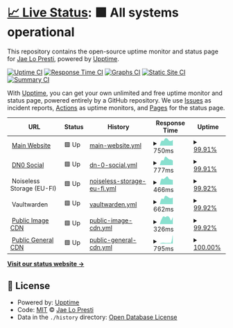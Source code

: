 # [📈 Live Status](https://status.jae.fi): <!--live status--> **🟩 All systems operational**

This repository contains the open-source uptime monitor and status page for [Jae Lo Presti](https://jae.fi), powered by [Upptime](https://github.com/upptime/upptime).

[![Uptime CI](https://github.com/jae1911/status.jae.fi/workflows/Uptime%20CI/badge.svg)](https://github.com/jae1911/status.jae.fi/actions?query=workflow%3A%22Uptime+CI%22)
[![Response Time CI](https://github.com/jae1911/status.jae.fi/workflows/Response%20Time%20CI/badge.svg)](https://github.com/jae1911/status.jae.fi/actions?query=workflow%3A%22Response+Time+CI%22)
[![Graphs CI](https://github.com/jae1911/status.jae.fi/workflows/Graphs%20CI/badge.svg)](https://github.com/jae1911/status.jae.fi/actions?query=workflow%3A%22Graphs+CI%22)
[![Static Site CI](https://github.com/jae1911/status.jae.fi/workflows/Static%20Site%20CI/badge.svg)](https://github.com/jae1911/status.jae.fi/actions?query=workflow%3A%22Static+Site+CI%22)
[![Summary CI](https://github.com/jae1911/status.jae.fi/workflows/Summary%20CI/badge.svg)](https://github.com/jae1911/status.jae.fi/actions?query=workflow%3A%22Summary+CI%22)

With [Upptime](https://upptime.js.org), you can get your own unlimited and free uptime monitor and status page, powered entirely by a GitHub repository. We use [Issues](https://github.com/jae1911/status.jae.fi/issues) as incident reports, [Actions](https://github.com/jae1911/status.jae.fi/actions) as uptime monitors, and [Pages](https://status.jae.fi) for the status page.

<!--start: status pages-->
<!-- This summary is generated by Upptime (https://github.com/upptime/upptime) -->
<!-- Do not edit this manually, your changes will be overwritten -->
<!-- prettier-ignore -->
| URL | Status | History | Response Time | Uptime |
| --- | ------ | ------- | ------------- | ------ |
| <img alt="" src="https://icons.duckduckgo.com/ip3/777.tf.ico" height="13"> [Main Website](https://777.tf) | 🟩 Up | [main-website.yml](https://github.com/jae1911/status.777.tf/commits/HEAD/history/main-website.yml) | <details><summary><img alt="Response time graph" src="./graphs/main-website/response-time-week.png" height="20"> 750ms</summary><br><a href="https://status.777.tf/history/main-website"><img alt="Response time 956" src="https://img.shields.io/endpoint?url=https%3A%2F%2Fraw.githubusercontent.com%2Fjae1911%2Fstatus.777.tf%2FHEAD%2Fapi%2Fmain-website%2Fresponse-time.json"></a><br><a href="https://status.777.tf/history/main-website"><img alt="24-hour response time 710" src="https://img.shields.io/endpoint?url=https%3A%2F%2Fraw.githubusercontent.com%2Fjae1911%2Fstatus.777.tf%2FHEAD%2Fapi%2Fmain-website%2Fresponse-time-day.json"></a><br><a href="https://status.777.tf/history/main-website"><img alt="7-day response time 750" src="https://img.shields.io/endpoint?url=https%3A%2F%2Fraw.githubusercontent.com%2Fjae1911%2Fstatus.777.tf%2FHEAD%2Fapi%2Fmain-website%2Fresponse-time-week.json"></a><br><a href="https://status.777.tf/history/main-website"><img alt="30-day response time 1184" src="https://img.shields.io/endpoint?url=https%3A%2F%2Fraw.githubusercontent.com%2Fjae1911%2Fstatus.777.tf%2FHEAD%2Fapi%2Fmain-website%2Fresponse-time-month.json"></a><br><a href="https://status.777.tf/history/main-website"><img alt="1-year response time 956" src="https://img.shields.io/endpoint?url=https%3A%2F%2Fraw.githubusercontent.com%2Fjae1911%2Fstatus.777.tf%2FHEAD%2Fapi%2Fmain-website%2Fresponse-time-year.json"></a></details> | <details><summary><a href="https://status.777.tf/history/main-website">99.91%</a></summary><a href="https://status.777.tf/history/main-website"><img alt="All-time uptime 98.97%" src="https://img.shields.io/endpoint?url=https%3A%2F%2Fraw.githubusercontent.com%2Fjae1911%2Fstatus.777.tf%2FHEAD%2Fapi%2Fmain-website%2Fuptime.json"></a><br><a href="https://status.777.tf/history/main-website"><img alt="24-hour uptime 99.34%" src="https://img.shields.io/endpoint?url=https%3A%2F%2Fraw.githubusercontent.com%2Fjae1911%2Fstatus.777.tf%2FHEAD%2Fapi%2Fmain-website%2Fuptime-day.json"></a><br><a href="https://status.777.tf/history/main-website"><img alt="7-day uptime 99.91%" src="https://img.shields.io/endpoint?url=https%3A%2F%2Fraw.githubusercontent.com%2Fjae1911%2Fstatus.777.tf%2FHEAD%2Fapi%2Fmain-website%2Fuptime-week.json"></a><br><a href="https://status.777.tf/history/main-website"><img alt="30-day uptime 96.78%" src="https://img.shields.io/endpoint?url=https%3A%2F%2Fraw.githubusercontent.com%2Fjae1911%2Fstatus.777.tf%2FHEAD%2Fapi%2Fmain-website%2Fuptime-month.json"></a><br><a href="https://status.777.tf/history/main-website"><img alt="1-year uptime 98.97%" src="https://img.shields.io/endpoint?url=https%3A%2F%2Fraw.githubusercontent.com%2Fjae1911%2Fstatus.777.tf%2FHEAD%2Fapi%2Fmain-website%2Fuptime-year.json"></a></details>
| <img alt="" src="https://icons.duckduckgo.com/ip3/soc.jae.fi.ico" height="13"> [DN0 Social](https://soc.jae.fi) | 🟩 Up | [dn-0-social.yml](https://github.com/jae1911/status.777.tf/commits/HEAD/history/dn-0-social.yml) | <details><summary><img alt="Response time graph" src="./graphs/dn-0-social/response-time-week.png" height="20"> 777ms</summary><br><a href="https://status.777.tf/history/dn-0-social"><img alt="Response time 751" src="https://img.shields.io/endpoint?url=https%3A%2F%2Fraw.githubusercontent.com%2Fjae1911%2Fstatus.777.tf%2FHEAD%2Fapi%2Fdn-0-social%2Fresponse-time.json"></a><br><a href="https://status.777.tf/history/dn-0-social"><img alt="24-hour response time 607" src="https://img.shields.io/endpoint?url=https%3A%2F%2Fraw.githubusercontent.com%2Fjae1911%2Fstatus.777.tf%2FHEAD%2Fapi%2Fdn-0-social%2Fresponse-time-day.json"></a><br><a href="https://status.777.tf/history/dn-0-social"><img alt="7-day response time 777" src="https://img.shields.io/endpoint?url=https%3A%2F%2Fraw.githubusercontent.com%2Fjae1911%2Fstatus.777.tf%2FHEAD%2Fapi%2Fdn-0-social%2Fresponse-time-week.json"></a><br><a href="https://status.777.tf/history/dn-0-social"><img alt="30-day response time 903" src="https://img.shields.io/endpoint?url=https%3A%2F%2Fraw.githubusercontent.com%2Fjae1911%2Fstatus.777.tf%2FHEAD%2Fapi%2Fdn-0-social%2Fresponse-time-month.json"></a><br><a href="https://status.777.tf/history/dn-0-social"><img alt="1-year response time 777" src="https://img.shields.io/endpoint?url=https%3A%2F%2Fraw.githubusercontent.com%2Fjae1911%2Fstatus.777.tf%2FHEAD%2Fapi%2Fdn-0-social%2Fresponse-time-year.json"></a></details> | <details><summary><a href="https://status.777.tf/history/dn-0-social">99.91%</a></summary><a href="https://status.777.tf/history/dn-0-social"><img alt="All-time uptime 99.57%" src="https://img.shields.io/endpoint?url=https%3A%2F%2Fraw.githubusercontent.com%2Fjae1911%2Fstatus.777.tf%2FHEAD%2Fapi%2Fdn-0-social%2Fuptime.json"></a><br><a href="https://status.777.tf/history/dn-0-social"><img alt="24-hour uptime 99.37%" src="https://img.shields.io/endpoint?url=https%3A%2F%2Fraw.githubusercontent.com%2Fjae1911%2Fstatus.777.tf%2FHEAD%2Fapi%2Fdn-0-social%2Fuptime-day.json"></a><br><a href="https://status.777.tf/history/dn-0-social"><img alt="7-day uptime 99.91%" src="https://img.shields.io/endpoint?url=https%3A%2F%2Fraw.githubusercontent.com%2Fjae1911%2Fstatus.777.tf%2FHEAD%2Fapi%2Fdn-0-social%2Fuptime-week.json"></a><br><a href="https://status.777.tf/history/dn-0-social"><img alt="30-day uptime 99.89%" src="https://img.shields.io/endpoint?url=https%3A%2F%2Fraw.githubusercontent.com%2Fjae1911%2Fstatus.777.tf%2FHEAD%2Fapi%2Fdn-0-social%2Fuptime-month.json"></a><br><a href="https://status.777.tf/history/dn-0-social"><img alt="1-year uptime 99.65%" src="https://img.shields.io/endpoint?url=https%3A%2F%2Fraw.githubusercontent.com%2Fjae1911%2Fstatus.777.tf%2FHEAD%2Fapi%2Fdn-0-social%2Fuptime-year.json"></a></details>
| <img alt="" src="https://icons.duckduckgo.com/ip3/null.ico" height="13"> Noiseless Storage (EU-FI) | 🟩 Up | [noiseless-storage-eu-fi.yml](https://github.com/jae1911/status.777.tf/commits/HEAD/history/noiseless-storage-eu-fi.yml) | <details><summary><img alt="Response time graph" src="./graphs/noiseless-storage-eu-fi/response-time-week.png" height="20"> 466ms</summary><br><a href="https://status.777.tf/history/noiseless-storage-eu-fi"><img alt="Response time 586" src="https://img.shields.io/endpoint?url=https%3A%2F%2Fraw.githubusercontent.com%2Fjae1911%2Fstatus.777.tf%2FHEAD%2Fapi%2Fnoiseless-storage-eu-fi%2Fresponse-time.json"></a><br><a href="https://status.777.tf/history/noiseless-storage-eu-fi"><img alt="24-hour response time 380" src="https://img.shields.io/endpoint?url=https%3A%2F%2Fraw.githubusercontent.com%2Fjae1911%2Fstatus.777.tf%2FHEAD%2Fapi%2Fnoiseless-storage-eu-fi%2Fresponse-time-day.json"></a><br><a href="https://status.777.tf/history/noiseless-storage-eu-fi"><img alt="7-day response time 466" src="https://img.shields.io/endpoint?url=https%3A%2F%2Fraw.githubusercontent.com%2Fjae1911%2Fstatus.777.tf%2FHEAD%2Fapi%2Fnoiseless-storage-eu-fi%2Fresponse-time-week.json"></a><br><a href="https://status.777.tf/history/noiseless-storage-eu-fi"><img alt="30-day response time 546" src="https://img.shields.io/endpoint?url=https%3A%2F%2Fraw.githubusercontent.com%2Fjae1911%2Fstatus.777.tf%2FHEAD%2Fapi%2Fnoiseless-storage-eu-fi%2Fresponse-time-month.json"></a><br><a href="https://status.777.tf/history/noiseless-storage-eu-fi"><img alt="1-year response time 586" src="https://img.shields.io/endpoint?url=https%3A%2F%2Fraw.githubusercontent.com%2Fjae1911%2Fstatus.777.tf%2FHEAD%2Fapi%2Fnoiseless-storage-eu-fi%2Fresponse-time-year.json"></a></details> | <details><summary><a href="https://status.777.tf/history/noiseless-storage-eu-fi">99.92%</a></summary><a href="https://status.777.tf/history/noiseless-storage-eu-fi"><img alt="All-time uptime 99.99%" src="https://img.shields.io/endpoint?url=https%3A%2F%2Fraw.githubusercontent.com%2Fjae1911%2Fstatus.777.tf%2FHEAD%2Fapi%2Fnoiseless-storage-eu-fi%2Fuptime.json"></a><br><a href="https://status.777.tf/history/noiseless-storage-eu-fi"><img alt="24-hour uptime 99.41%" src="https://img.shields.io/endpoint?url=https%3A%2F%2Fraw.githubusercontent.com%2Fjae1911%2Fstatus.777.tf%2FHEAD%2Fapi%2Fnoiseless-storage-eu-fi%2Fuptime-day.json"></a><br><a href="https://status.777.tf/history/noiseless-storage-eu-fi"><img alt="7-day uptime 99.92%" src="https://img.shields.io/endpoint?url=https%3A%2F%2Fraw.githubusercontent.com%2Fjae1911%2Fstatus.777.tf%2FHEAD%2Fapi%2Fnoiseless-storage-eu-fi%2Fuptime-week.json"></a><br><a href="https://status.777.tf/history/noiseless-storage-eu-fi"><img alt="30-day uptime 99.98%" src="https://img.shields.io/endpoint?url=https%3A%2F%2Fraw.githubusercontent.com%2Fjae1911%2Fstatus.777.tf%2FHEAD%2Fapi%2Fnoiseless-storage-eu-fi%2Fuptime-month.json"></a><br><a href="https://status.777.tf/history/noiseless-storage-eu-fi"><img alt="1-year uptime 99.99%" src="https://img.shields.io/endpoint?url=https%3A%2F%2Fraw.githubusercontent.com%2Fjae1911%2Fstatus.777.tf%2FHEAD%2Fapi%2Fnoiseless-storage-eu-fi%2Fuptime-year.json"></a></details>
| <img alt="" src="https://icons.duckduckgo.com/ip3/null.ico" height="13"> Vaultwarden | 🟩 Up | [vaultwarden.yml](https://github.com/jae1911/status.777.tf/commits/HEAD/history/vaultwarden.yml) | <details><summary><img alt="Response time graph" src="./graphs/vaultwarden/response-time-week.png" height="20"> 662ms</summary><br><a href="https://status.777.tf/history/vaultwarden"><img alt="Response time 737" src="https://img.shields.io/endpoint?url=https%3A%2F%2Fraw.githubusercontent.com%2Fjae1911%2Fstatus.777.tf%2FHEAD%2Fapi%2Fvaultwarden%2Fresponse-time.json"></a><br><a href="https://status.777.tf/history/vaultwarden"><img alt="24-hour response time 664" src="https://img.shields.io/endpoint?url=https%3A%2F%2Fraw.githubusercontent.com%2Fjae1911%2Fstatus.777.tf%2FHEAD%2Fapi%2Fvaultwarden%2Fresponse-time-day.json"></a><br><a href="https://status.777.tf/history/vaultwarden"><img alt="7-day response time 662" src="https://img.shields.io/endpoint?url=https%3A%2F%2Fraw.githubusercontent.com%2Fjae1911%2Fstatus.777.tf%2FHEAD%2Fapi%2Fvaultwarden%2Fresponse-time-week.json"></a><br><a href="https://status.777.tf/history/vaultwarden"><img alt="30-day response time 726" src="https://img.shields.io/endpoint?url=https%3A%2F%2Fraw.githubusercontent.com%2Fjae1911%2Fstatus.777.tf%2FHEAD%2Fapi%2Fvaultwarden%2Fresponse-time-month.json"></a><br><a href="https://status.777.tf/history/vaultwarden"><img alt="1-year response time 737" src="https://img.shields.io/endpoint?url=https%3A%2F%2Fraw.githubusercontent.com%2Fjae1911%2Fstatus.777.tf%2FHEAD%2Fapi%2Fvaultwarden%2Fresponse-time-year.json"></a></details> | <details><summary><a href="https://status.777.tf/history/vaultwarden">99.92%</a></summary><a href="https://status.777.tf/history/vaultwarden"><img alt="All-time uptime 99.99%" src="https://img.shields.io/endpoint?url=https%3A%2F%2Fraw.githubusercontent.com%2Fjae1911%2Fstatus.777.tf%2FHEAD%2Fapi%2Fvaultwarden%2Fuptime.json"></a><br><a href="https://status.777.tf/history/vaultwarden"><img alt="24-hour uptime 99.44%" src="https://img.shields.io/endpoint?url=https%3A%2F%2Fraw.githubusercontent.com%2Fjae1911%2Fstatus.777.tf%2FHEAD%2Fapi%2Fvaultwarden%2Fuptime-day.json"></a><br><a href="https://status.777.tf/history/vaultwarden"><img alt="7-day uptime 99.92%" src="https://img.shields.io/endpoint?url=https%3A%2F%2Fraw.githubusercontent.com%2Fjae1911%2Fstatus.777.tf%2FHEAD%2Fapi%2Fvaultwarden%2Fuptime-week.json"></a><br><a href="https://status.777.tf/history/vaultwarden"><img alt="30-day uptime 99.98%" src="https://img.shields.io/endpoint?url=https%3A%2F%2Fraw.githubusercontent.com%2Fjae1911%2Fstatus.777.tf%2FHEAD%2Fapi%2Fvaultwarden%2Fuptime-month.json"></a><br><a href="https://status.777.tf/history/vaultwarden"><img alt="1-year uptime 99.99%" src="https://img.shields.io/endpoint?url=https%3A%2F%2Fraw.githubusercontent.com%2Fjae1911%2Fstatus.777.tf%2FHEAD%2Fapi%2Fvaultwarden%2Fuptime-year.json"></a></details>
| <img alt="" src="https://icons.duckduckgo.com/ip3/i.j4.lc.ico" height="13"> [Public Image CDN](https://i.j4.lc) | 🟩 Up | [public-image-cdn.yml](https://github.com/jae1911/status.777.tf/commits/HEAD/history/public-image-cdn.yml) | <details><summary><img alt="Response time graph" src="./graphs/public-image-cdn/response-time-week.png" height="20"> 326ms</summary><br><a href="https://status.777.tf/history/public-image-cdn"><img alt="Response time 338" src="https://img.shields.io/endpoint?url=https%3A%2F%2Fraw.githubusercontent.com%2Fjae1911%2Fstatus.777.tf%2FHEAD%2Fapi%2Fpublic-image-cdn%2Fresponse-time.json"></a><br><a href="https://status.777.tf/history/public-image-cdn"><img alt="24-hour response time 222" src="https://img.shields.io/endpoint?url=https%3A%2F%2Fraw.githubusercontent.com%2Fjae1911%2Fstatus.777.tf%2FHEAD%2Fapi%2Fpublic-image-cdn%2Fresponse-time-day.json"></a><br><a href="https://status.777.tf/history/public-image-cdn"><img alt="7-day response time 326" src="https://img.shields.io/endpoint?url=https%3A%2F%2Fraw.githubusercontent.com%2Fjae1911%2Fstatus.777.tf%2FHEAD%2Fapi%2Fpublic-image-cdn%2Fresponse-time-week.json"></a><br><a href="https://status.777.tf/history/public-image-cdn"><img alt="30-day response time 340" src="https://img.shields.io/endpoint?url=https%3A%2F%2Fraw.githubusercontent.com%2Fjae1911%2Fstatus.777.tf%2FHEAD%2Fapi%2Fpublic-image-cdn%2Fresponse-time-month.json"></a><br><a href="https://status.777.tf/history/public-image-cdn"><img alt="1-year response time 338" src="https://img.shields.io/endpoint?url=https%3A%2F%2Fraw.githubusercontent.com%2Fjae1911%2Fstatus.777.tf%2FHEAD%2Fapi%2Fpublic-image-cdn%2Fresponse-time-year.json"></a></details> | <details><summary><a href="https://status.777.tf/history/public-image-cdn">99.92%</a></summary><a href="https://status.777.tf/history/public-image-cdn"><img alt="All-time uptime 99.99%" src="https://img.shields.io/endpoint?url=https%3A%2F%2Fraw.githubusercontent.com%2Fjae1911%2Fstatus.777.tf%2FHEAD%2Fapi%2Fpublic-image-cdn%2Fuptime.json"></a><br><a href="https://status.777.tf/history/public-image-cdn"><img alt="24-hour uptime 99.47%" src="https://img.shields.io/endpoint?url=https%3A%2F%2Fraw.githubusercontent.com%2Fjae1911%2Fstatus.777.tf%2FHEAD%2Fapi%2Fpublic-image-cdn%2Fuptime-day.json"></a><br><a href="https://status.777.tf/history/public-image-cdn"><img alt="7-day uptime 99.92%" src="https://img.shields.io/endpoint?url=https%3A%2F%2Fraw.githubusercontent.com%2Fjae1911%2Fstatus.777.tf%2FHEAD%2Fapi%2Fpublic-image-cdn%2Fuptime-week.json"></a><br><a href="https://status.777.tf/history/public-image-cdn"><img alt="30-day uptime 99.98%" src="https://img.shields.io/endpoint?url=https%3A%2F%2Fraw.githubusercontent.com%2Fjae1911%2Fstatus.777.tf%2FHEAD%2Fapi%2Fpublic-image-cdn%2Fuptime-month.json"></a><br><a href="https://status.777.tf/history/public-image-cdn"><img alt="1-year uptime 99.99%" src="https://img.shields.io/endpoint?url=https%3A%2F%2Fraw.githubusercontent.com%2Fjae1911%2Fstatus.777.tf%2FHEAD%2Fapi%2Fpublic-image-cdn%2Fuptime-year.json"></a></details>
| <img alt="" src="https://icons.duckduckgo.com/ip3/bm.777.tf.ico" height="13"> [Public General CDN](https://bm.777.tf) | 🟩 Up | [public-general-cdn.yml](https://github.com/jae1911/status.777.tf/commits/HEAD/history/public-general-cdn.yml) | <details><summary><img alt="Response time graph" src="./graphs/public-general-cdn/response-time-week.png" height="20"> 795ms</summary><br><a href="https://status.777.tf/history/public-general-cdn"><img alt="Response time 325" src="https://img.shields.io/endpoint?url=https%3A%2F%2Fraw.githubusercontent.com%2Fjae1911%2Fstatus.777.tf%2FHEAD%2Fapi%2Fpublic-general-cdn%2Fresponse-time.json"></a><br><a href="https://status.777.tf/history/public-general-cdn"><img alt="24-hour response time 3861" src="https://img.shields.io/endpoint?url=https%3A%2F%2Fraw.githubusercontent.com%2Fjae1911%2Fstatus.777.tf%2FHEAD%2Fapi%2Fpublic-general-cdn%2Fresponse-time-day.json"></a><br><a href="https://status.777.tf/history/public-general-cdn"><img alt="7-day response time 795" src="https://img.shields.io/endpoint?url=https%3A%2F%2Fraw.githubusercontent.com%2Fjae1911%2Fstatus.777.tf%2FHEAD%2Fapi%2Fpublic-general-cdn%2Fresponse-time-week.json"></a><br><a href="https://status.777.tf/history/public-general-cdn"><img alt="30-day response time 404" src="https://img.shields.io/endpoint?url=https%3A%2F%2Fraw.githubusercontent.com%2Fjae1911%2Fstatus.777.tf%2FHEAD%2Fapi%2Fpublic-general-cdn%2Fresponse-time-month.json"></a><br><a href="https://status.777.tf/history/public-general-cdn"><img alt="1-year response time 325" src="https://img.shields.io/endpoint?url=https%3A%2F%2Fraw.githubusercontent.com%2Fjae1911%2Fstatus.777.tf%2FHEAD%2Fapi%2Fpublic-general-cdn%2Fresponse-time-year.json"></a></details> | <details><summary><a href="https://status.777.tf/history/public-general-cdn">100.00%</a></summary><a href="https://status.777.tf/history/public-general-cdn"><img alt="All-time uptime 100.00%" src="https://img.shields.io/endpoint?url=https%3A%2F%2Fraw.githubusercontent.com%2Fjae1911%2Fstatus.777.tf%2FHEAD%2Fapi%2Fpublic-general-cdn%2Fuptime.json"></a><br><a href="https://status.777.tf/history/public-general-cdn"><img alt="24-hour uptime 100.00%" src="https://img.shields.io/endpoint?url=https%3A%2F%2Fraw.githubusercontent.com%2Fjae1911%2Fstatus.777.tf%2FHEAD%2Fapi%2Fpublic-general-cdn%2Fuptime-day.json"></a><br><a href="https://status.777.tf/history/public-general-cdn"><img alt="7-day uptime 100.00%" src="https://img.shields.io/endpoint?url=https%3A%2F%2Fraw.githubusercontent.com%2Fjae1911%2Fstatus.777.tf%2FHEAD%2Fapi%2Fpublic-general-cdn%2Fuptime-week.json"></a><br><a href="https://status.777.tf/history/public-general-cdn"><img alt="30-day uptime 100.00%" src="https://img.shields.io/endpoint?url=https%3A%2F%2Fraw.githubusercontent.com%2Fjae1911%2Fstatus.777.tf%2FHEAD%2Fapi%2Fpublic-general-cdn%2Fuptime-month.json"></a><br><a href="https://status.777.tf/history/public-general-cdn"><img alt="1-year uptime 100.00%" src="https://img.shields.io/endpoint?url=https%3A%2F%2Fraw.githubusercontent.com%2Fjae1911%2Fstatus.777.tf%2FHEAD%2Fapi%2Fpublic-general-cdn%2Fuptime-year.json"></a></details>

<!--end: status pages-->

[**Visit our status website →**](https://status.jae.fi)

## 📄 License

- Powered by: [Upptime](https://github.com/upptime/upptime)
- Code: [MIT](./LICENSE) © [Jae Lo Presti](https://jae.fi)
- Data in the `./history` directory: [Open Database License](https://opendatacommons.org/licenses/odbl/1-0/)
